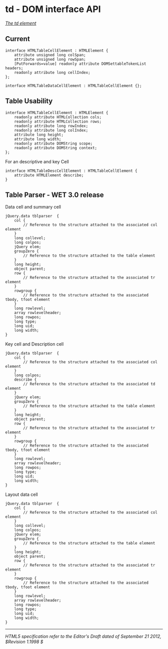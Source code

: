 td - DOM interface API
=======================

_[The td element](http://dev.w3.org/html5/spec/the-td-element.html)_

## Current 

	interface HTMLTableCellElement : HTMLElement {
		attribute unsigned long colSpan;
		attribute unsigned long rowSpan;
		[PutForwards=value] readonly attribute DOMSettableTokenList headers;
		readonly attribute long cellIndex;
	};

	interface HTMLTableDataCellElement : HTMLTableCellElement {};

## Table Usability

	interface HTMLTableCellElement : HTMLElement {
		readonly attribute HTMLCollection cols;
		readonly attribute HTMLCollection rows;
		readonly attribute long rowIndex;
		readonly attribute long colIndex;
		attribute long height;
		attribute long width;
		readonly attribute DOMString scope;
		readonly attribute DOMString context; 
	};
	
For an descriptive and key Cell

	interface HTMLTableDescCellElement : HTMLTableCellElement {
		attribute HTMLElement describe;
	}

## Table Parser - WET 3.0 release

Data cell and summary cell

	jQuery.data tblparser  {
		col {
			// Reference to the structure attached to the associated col element 
		}
		long collevel;
		long colpos;
		jQuery elem;
		groupZero {
			// Reference to the structure attached to the table element
		}
		long height;
		object parent;
		row {
			// Reference to the structure attached to the associated tr element 
		}
		rowgroup {
			// Reference to the structure attached to the associated tbody, tfoot element 
		}
		long rowlevel;
		array rowlevelheader;
		long rowpos;
		long type;
		long uid;
		long width;
	}

Key cell and Description cell

	jQuery.data tblparser  {
		col {
			// Reference to the structure attached to the associated col element 
		}
		long colpos;
		describe {
			// Reference to the structure attached to the associated td element 
		}
		jQuery elem;
		groupZero {
			// Reference to the structure attached to the table element
		}
		long height;
		object parent;
		row {
			// Reference to the structure attached to the associated tr element 
		}
		rowgroup {
			// Reference to the structure attached to the associated tbody, tfoot element 
		}
		long rowlevel;
		array rowlevelheader;
		long rowpos;
		long type;
		long uid;
		long width;
	}

Layout data cell
	
	jQuery.data tblparser  {
		col {
			// Reference to the structure attached to the associated col element 
		}
		long collevel;
		long colpos;
		jQuery elem;
		groupZero {
			// Reference to the structure attached to the table element
		}
		long height;
		object parent;
		row {
			// Reference to the structure attached to the associated tr element 
		}
		rowgroup {
			// Reference to the structure attached to the associated tbody, tfoot element 
		}
		long rowlevel;
		array rowlevelheader;
		long rowpos;
		long type;
		long uid;
		long width;
	}

-----
_HTML5 specification refer to the Editor's Draft dated of September 21 2012, $Revision 1.1998 $_
